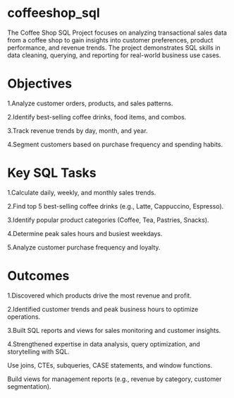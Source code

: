 # coffeeshop_sql

The Coffee Shop SQL Project focuses on analyzing transactional sales data from a coffee shop to gain insights into customer preferences, product performance, and revenue trends. The project demonstrates SQL skills in data cleaning, querying, and reporting for real-world business use cases.

# Objectives

1.Analyze customer orders, products, and sales patterns.

2.Identify best-selling coffee drinks, food items, and combos.

3.Track revenue trends by day, month, and year.

4.Segment customers based on purchase frequency and spending habits.

# Key SQL Tasks

1.Calculate daily, weekly, and monthly sales trends.

2.Find top 5 best-selling coffee drinks (e.g., Latte, Cappuccino, Espresso).

3.Identify popular product categories (Coffee, Tea, Pastries, Snacks).

4.Determine peak sales hours and busiest weekdays.

5.Analyze customer purchase frequency and loyalty.

# Outcomes

1.Discovered which products drive the most revenue and profit.

2.Identified customer trends and peak business hours to optimize operations.

3.Built SQL reports and views for sales monitoring and customer insights.

4.Strengthened expertise in data analysis, query optimization, and storytelling with SQL.

Use joins, CTEs, subqueries, CASE statements, and window functions.

Build views for management reports (e.g., revenue by category, customer segmentation).

